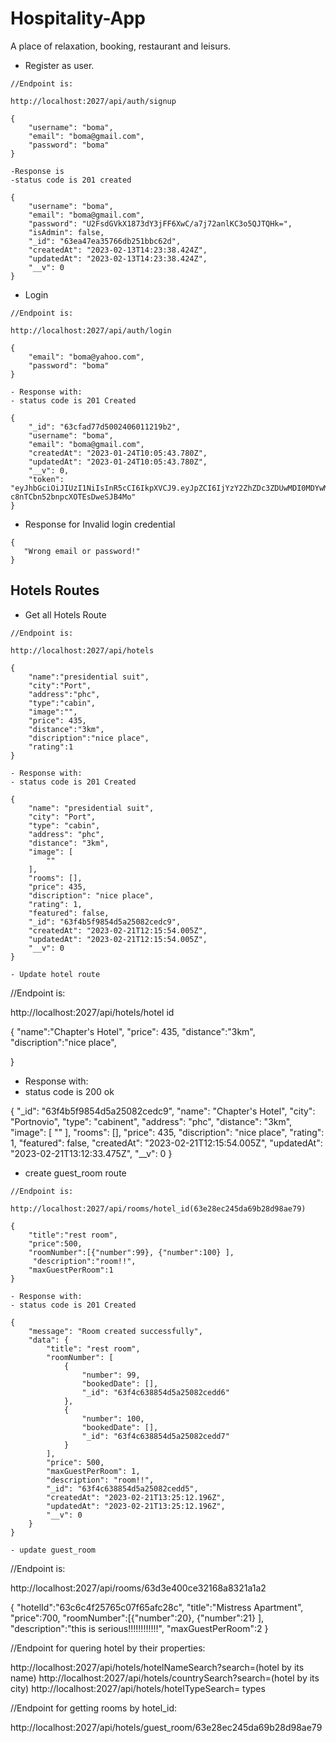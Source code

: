 # Hospitality-App
A place of relaxation, booking, restaurant and leisurs.

- Register as user.

```
//Endpoint is:

http://localhost:2027/api/auth/signup

{
    "username": "boma",
    "email": "boma@gmail.com",
    "password": "boma"
}

-Response is
-status code is 201 created

{
    "username": "boma",
    "email": "boma@gmail.com",
    "password": "U2FsdGVkX1873dY3jFF6XwC/a7j72anlKC3o5QJTQHk=",
    "isAdmin": false,
    "_id": "63ea47ea35766db251bbc62d",
    "createdAt": "2023-02-13T14:23:38.424Z",
    "updatedAt": "2023-02-13T14:23:38.424Z",
    "__v": 0
}
```

- Login

```
//Endpoint is:

http://localhost:2027/api/auth/login

{
    "email": "boma@yahoo.com",
    "password": "boma"
}

- Response with:
- status code is 201 Created

{
    "_id": "63cfad77d5002406011219b2",
    "username": "boma",
    "email": "boma@gmail.com",
    "createdAt": "2023-01-24T10:05:43.780Z",
    "updatedAt": "2023-01-24T10:05:43.780Z",
    "__v": 0,
    "token": "eyJhbGciOiJIUzI1NiIsInR5cCI6IkpXVCJ9.eyJpZCI6IjYzY2ZhZDc3ZDUwMDI0MDYwMTEyMTliMiIsImlzQWRtaW4iOmZhbHNlLCJpYXQiOjE2NzYyOTY2OTIsImV4cCI6MTY3NjkwMTQ5Mn0.c5JKgEgfpzvdFnp-c8nTCbn52bnpcXOTEsDweSJB4Mo"
}
```

- Response for Invalid login credential

```
{
   "Wrong email or password!"
}
```

## Hotels Routes

- Get all Hotels Route

```
//Endpoint is:

http://localhost:2027/api/hotels

{
    "name":"presidential suit",
    "city":"Port",
    "address":"phc",
    "type":"cabin",
    "image":"",
    "price": 435,
    "distance":"3km",
    "discription":"nice place",
    "rating":1
}

- Response with:
- status code is 201 Created

{
    "name": "presidential suit",
    "city": "Port",
    "type": "cabin",
    "address": "phc",
    "distance": "3km",
    "image": [
        ""
    ],
    "rooms": [],
    "price": 435,
    "discription": "nice place",
    "rating": 1,
    "featured": false,
    "_id": "63f4b5f9854d5a25082cedc9",
    "createdAt": "2023-02-21T12:15:54.005Z",
    "updatedAt": "2023-02-21T12:15:54.005Z",
    "__v": 0
}

- Update hotel route
```
//Endpoint is:

http://localhost:2027/api/hotels/hotel id

{
    "name":"Chapter's Hotel",
    "price": 435,
    "distance":"3km",
    "discription":"nice place",

}
- Response with:
- status code is 200 ok

{
    "_id": "63f4b5f9854d5a25082cedc9",
    "name": "Chapter's Hotel",
    "city": "Portnovio",
    "type": "cabinent",
    "address": "phc",
    "distance": "3km",
    "image": [
        ""
    ],
    "rooms": [],
    "price": 435,
    "discription": "nice place",
    "rating": 1,
    "featured": false,
    "createdAt": "2023-02-21T12:15:54.005Z",
    "updatedAt": "2023-02-21T13:12:33.475Z",
    "__v": 0
}

- create guest_room route

```
//Endpoint is:

http://localhost:2027/api/rooms/hotel_id(63e28ec245da69b28d98ae79)

{
    "title":"rest room",
    "price":500,
    "roomNumber":[{"number":99}, {"number":100} ],
     "description":"room!!",
    "maxGuestPerRoom":1
}

- Response with:
- status code is 201 Created

{
    "message": "Room created successfully",
    "data": {
        "title": "rest room",
        "roomNumber": [
            {
                "number": 99,
                "bookedDate": [],
                "_id": "63f4c638854d5a25082cedd6"
            },
            {
                "number": 100,
                "bookedDate": [],
                "_id": "63f4c638854d5a25082cedd7"
            }
        ],
        "price": 500,
        "maxGuestPerRoom": 1,
        "description": "room!!",
        "_id": "63f4c638854d5a25082cedd5",
        "createdAt": "2023-02-21T13:25:12.196Z",
        "updatedAt": "2023-02-21T13:25:12.196Z",
        "__v": 0
    }
}

- update guest_room
```
//Endpoint is:

http://localhost:2027/api/rooms/63d3e400ce32168a8321a1a2

{
    "hotelId":"63c6c4f25765c07f65afc28c",
    "title":"Mistress Apartment",
    "price":700,
    "roomNumber":[{"number":20}, {"number":21} ],
     "description":"this is serious!!!!!!!!!!!!",
    "maxGuestPerRoom":2
}


//Endpoint for quering hotel by their properties:

http://localhost:2027/api/hotels/hotelNameSearch?search=(hotel by its name) 
http://localhost:2027/api/hotels/countrySearch?search=(hotel by its city)
http://localhost:2027/api/hotels/hotelTypeSearch= types


//Endpoint for getting rooms  by hotel_id:

http://localhost:2027/api/hotels/guest_room/63e28ec245da69b28d98ae79
